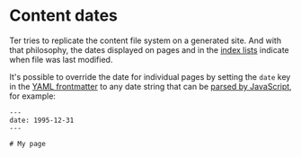# Content dates

Ter tries to replicate the content file system on a generated site. And with
that philosophy, the dates displayed on pages and in the
[index lists](index-pages.md) indicate when file was last modified.

It's possible to override the date for individual pages by setting the `date`
key in the [YAML frontmatter](frontmatter.md) to any date string that can be
[parsed by JavaScript](https://developer.mozilla.org/en-US/docs/Web/JavaScript/Reference/Global_Objects/Date/parse),
for example:

```
---
date: 1995-12-31
---

# My page
```
